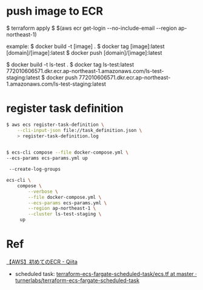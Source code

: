 
# push image to ECR
$ terraform apply
$ $(aws ecr get-login --no-include-email --region ap-northeast-1)

example:
$ docker build -t [image] .
$ docker tag [image]:latest [domain]/[image]:latest
$ docker push [domain]/[image]:latest

$ docker build -t ls-test .
$ docker tag ls-test:latest 772010606571.dkr.ecr.ap-northeast-1.amazonaws.com/ls-test-staging:latest
$ docker push 772010606571.dkr.ecr.ap-northeast-1.amazonaws.com/ls-test-staging:latest



# register task definition
```bash
$ aws ecs register-task-definition \
    --cli-input-json file://task_definition.json \
    > register-task-definition.log
    

$ ecs-cli compose --file docker-compose.yml \
--ecs-params ecs-params.yml up

 --create-log-groups

ecs-cli \
    compose \
        --verbose \
        --file docker-compose.yml \
        --ecs-params ecs-params.yml \
        --region ap-northeast-1 \
        --cluster ls-test-staging \
     up

```
        

# Ref
[【AWS】初めてのECR - Qiita](https://qiita.com/3utama/items/b19e2239edb6996a735f)

- scheduled task: [terraform-ecs-fargate-scheduled-task/ecs.tf at master · turnerlabs/terraform-ecs-fargate-scheduled-task](https://github.com/turnerlabs/terraform-ecs-fargate-scheduled-task/blob/master/env/dev/ecs.tf)
